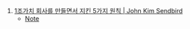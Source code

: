 1. [1조가치 회사를 만들면서 지킨 5가지 원칙 | John Kim Sendbird](https://youtu.be/aOGMymXPgrk)
    - [Note](./Note/5가지_원칙_John_Kim_Sendbird.md)